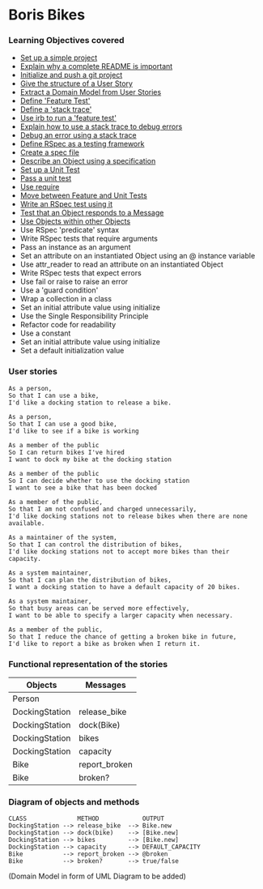 # Boris Bikes

### Learning Objectives covered
- [Set up a simple project](learnings/setup.md)
- [Explain why a complete README is important](learnings/explanation.md)
- [Initialize and push a git project](learnings/init.md)
- [Give the structure of a User Story](learnings/user_story.md)
- [Extract a Domain Model from User Stories](learnings/domain_model.md)
- [Define 'Feature Test'](learnings/feature_test.md)
- [Define a 'stack trace'](learnings/stack_trace.md)
- [Use irb to run a 'feature test'](learnings/irb.md)
- [Explain how to use a stack trace to debug errors](learnings/howto_debugging.md)
- [Debug an error using a stack trace](learnings/debugging.md)
- [Define RSpec as a testing framework](learnings/rspec.md)
- [Create a spec file](learnings/spec.md)
- [Describe an Object using a specification](learnings/describe.md)
- [Set up a Unit Test](learnings/setup_unit_test.md)
- [Pass a unit test](learnings/pass_unit_test.md)
- [Use require](learnings/require.md)
- [Move between Feature and Unit Tests](learnings/move.md)
- [Write an RSpec test using it](learnings/it.md)
- [Test that an Object responds to a Message](learnings/responds.md)
- [Use Objects within other Objects](learning/obj.md)
- Use RSpec 'predicate' syntax
- Write RSpec tests that require arguments
- Pass an instance as an argument
- Set an attribute on an instantiated Object using an @ instance variable
- Use attr_reader to read an attribute on an instantiated Object
- Write RSpec tests that expect errors
- Use fail or raise to raise an error
- Use a 'guard condition'
- Wrap a collection in a class
- Set an initial attribute value using initialize
- Use the Single Responsibility Principle
- Refactor code for readability
- Use a constant
- Set an initial attribute value using initialize
- Set a default initialization value

### User stories
```
As a person,
So that I can use a bike,
I'd like a docking station to release a bike.
```
```
As a person,
So that I can use a good bike,
I'd like to see if a bike is working
```
```
As a member of the public
So I can return bikes I've hired
I want to dock my bike at the docking station
```
```
As a member of the public
So I can decide whether to use the docking station
I want to see a bike that has been docked
```
```
As a member of the public,
So that I am not confused and charged unnecessarily,
I'd like docking stations not to release bikes when there are none available.
```
```
As a maintainer of the system,
So that I can control the distribution of bikes,
I'd like docking stations not to accept more bikes than their capacity.
```
```
As a system maintainer,
So that I can plan the distribution of bikes,
I want a docking station to have a default capacity of 20 bikes.
```
```
As a system maintainer,
So that busy areas can be served more effectively,
I want to be able to specify a larger capacity when necessary.
```
```
As a member of the public,
So that I reduce the chance of getting a broken bike in future,
I'd like to report a bike as broken when I return it.
```
### Functional representation of the stories

Objects  | Messages
------------- | -------------
Person  |
DockingStation  | release_bike
DockingStation  | dock(Bike)
DockingStation  | bikes
DockingStation  | capacity
Bike  | report_broken
Bike  | broken?

### Diagram of objects and methods
```
CLASS              METHOD            OUTPUT  
DockingStation --> release_bike  --> Bike.new
DockingStation --> dock(bike)    --> [Bike.new]
DockingStation --> bikes         --> [Bike.new]
DockingStation --> capacity      --> DEFAULT_CAPACITY
Bike           --> report_broken --> @broken
Bike           --> broken?       --> true/false
```
(Domain Model in form of UML Diagram to be added)
